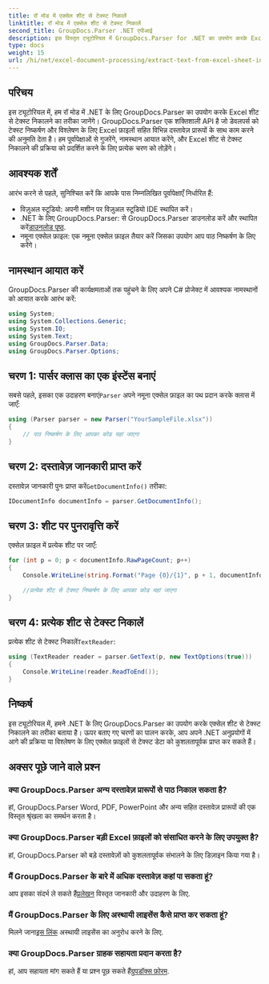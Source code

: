 ```yaml
---
title: रॉ मोड में एक्सेल शीट से टेक्स्ट निकालें
linktitle: रॉ मोड में एक्सेल शीट से टेक्स्ट निकालें
second_title: GroupDocs.Parser .NET एपीआई
description: इस विस्तृत ट्यूटोरियल में GroupDocs.Parser for .NET का उपयोग करके Excel शीट से टेक्स्ट निकालना सीखें। डाउनलोड करें और पार्स करना शुरू करें।
type: docs
weight: 15
url: /hi/net/excel-document-processing/extract-text-from-excel-sheet-in-raw-mode/
---
```

## परिचय
इस ट्यूटोरियल में, हम रॉ मोड में .NET के लिए GroupDocs.Parser का उपयोग करके Excel शीट से टेक्स्ट निकालने का तरीका जानेंगे। GroupDocs.Parser एक शक्तिशाली API है जो डेवलपर्स को टेक्स्ट निष्कर्षण और विश्लेषण के लिए Excel फ़ाइलों सहित विभिन्न दस्तावेज़ प्रारूपों के साथ काम करने की अनुमति देता है। हम पूर्वापेक्षाओं से गुजरेंगे, नामस्थान आयात करेंगे, और Excel शीट से टेक्स्ट निकालने की प्रक्रिया को प्रदर्शित करने के लिए प्रत्येक चरण को तोड़ेंगे।
## आवश्यक शर्तें
आरंभ करने से पहले, सुनिश्चित करें कि आपके पास निम्नलिखित पूर्वापेक्षाएँ निर्धारित हैं:
- विज़ुअल स्टूडियो: अपनी मशीन पर विज़ुअल स्टूडियो IDE स्थापित करें।
-  .NET के लिए GroupDocs.Parser: से GroupDocs.Parser डाउनलोड करें और स्थापित करें[डाउनलोड पृष्ठ](https://releases.groupdocs.com/parser/net/).
- नमूना एक्सेल फ़ाइल: एक नमूना एक्सेल फ़ाइल तैयार करें जिसका उपयोग आप पाठ निष्कर्षण के लिए करेंगे।

## नामस्थान आयात करें
GroupDocs.Parser की कार्यक्षमताओं तक पहुंचने के लिए अपने C# प्रोजेक्ट में आवश्यक नामस्थानों को आयात करके आरंभ करें:
```csharp
using System;
using System.Collections.Generic;
using System.IO;
using System.Text;
using GroupDocs.Parser.Data;
using GroupDocs.Parser.Options;
```
## चरण 1: पार्सर क्लास का एक इंस्टेंस बनाएं
 सबसे पहले, इसका एक उदाहरण बनाएं`Parser` अपने नमूना एक्सेल फ़ाइल का पथ प्रदान करके क्लास में जाएँ:
```csharp
using (Parser parser = new Parser("YourSampleFile.xlsx"))
{
    // पाठ निष्कर्षण के लिए आपका कोड यहां जाएगा
}
```
## चरण 2: दस्तावेज़ जानकारी प्राप्त करें
 दस्तावेज़ जानकारी पुनः प्राप्त करें`GetDocumentInfo()` तरीका:
```csharp
IDocumentInfo documentInfo = parser.GetDocumentInfo();
```
## चरण 3: शीट पर पुनरावृत्ति करें
एक्सेल फ़ाइल में प्रत्येक शीट पर जाएँ:
```csharp
for (int p = 0; p < documentInfo.RawPageCount; p++)
{
    Console.WriteLine(string.Format("Page {0}/{1}", p + 1, documentInfo.RawPageCount));
    
    //प्रत्येक शीट से टेक्स्ट निष्कर्षण के लिए आपका कोड यहां जाएगा
}
```
## चरण 4: प्रत्येक शीट से टेक्स्ट निकालें
 प्रत्येक शीट से टेक्स्ट निकालें`TextReader`:
```csharp
using (TextReader reader = parser.GetText(p, new TextOptions(true)))
{
    Console.WriteLine(reader.ReadToEnd());
}
```

## निष्कर्ष
इस ट्यूटोरियल में, हमने .NET के लिए GroupDocs.Parser का उपयोग करके एक्सेल शीट से टेक्स्ट निकालने का तरीका बताया है। ऊपर बताए गए चरणों का पालन करके, आप अपने .NET अनुप्रयोगों में आगे की प्रक्रिया या विश्लेषण के लिए एक्सेल फ़ाइलों से टेक्स्ट डेटा को कुशलतापूर्वक प्राप्त कर सकते हैं।

## अक्सर पूछे जाने वाले प्रश्न
### क्या GroupDocs.Parser अन्य दस्तावेज़ प्रारूपों से पाठ निकाल सकता है?
हां, GroupDocs.Parser Word, PDF, PowerPoint और अन्य सहित दस्तावेज़ प्रारूपों की एक विस्तृत श्रृंखला का समर्थन करता है।
### क्या GroupDocs.Parser बड़ी Excel फ़ाइलों को संसाधित करने के लिए उपयुक्त है?
हां, GroupDocs.Parser को बड़े दस्तावेज़ों को कुशलतापूर्वक संभालने के लिए डिज़ाइन किया गया है।
### मैं GroupDocs.Parser के बारे में अधिक दस्तावेज़ कहां पा सकता हूं?
 आप इसका संदर्भ ले सकते हैं[प्रलेखन](https://reference.groupdocs.com/parser/net/) विस्तृत जानकारी और उदाहरण के लिए.
### मैं GroupDocs.Parser के लिए अस्थायी लाइसेंस कैसे प्राप्त कर सकता हूं?
 मिलने जाना[इस लिंक](https://purchase.groupdocs.com/temporary-license/) अस्थायी लाइसेंस का अनुरोध करने के लिए.
### क्या GroupDocs.Parser ग्राहक सहायता प्रदान करता है?
हां, आप सहायता मांग सकते हैं या प्रश्न पूछ सकते हैं[ग्रुपडॉक्स फ़ोरम](https://forum.groupdocs.com/c/parser/17).